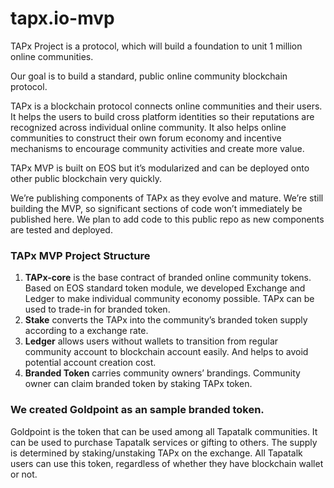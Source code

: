 # tapx.io-mvp
TAPx Project is a protocol, which will build a foundation to unit 1 million online communities.

Our goal is to build a standard, public online community blockchain protocol.

TAPx is a blockchain protocol connects online communities and their users. It helps the users to build cross platform identities so their reputations are recognized across individual online community. It also helps online communities to construct their own forum economy and incentive mechanisms to encourage community activities and create more value.

TAPx MVP is built on EOS but it’s modularized and can be deployed onto other public blockchain very quickly.

We’re publishing components of TAPx  as they evolve and mature. We’re still building the MVP, so significant sections of code won’t immediately be published here. We plan to add code to this public repo as new components are tested and deployed.

### TAPx MVP Project Structure
  1. **TAPx-core** is the base contract of branded online community tokens. Based on EOS standard token module, we developed Exchange and Ledger to make individual community economy possible. TAPx can be used to trade-in for branded token.
  2. **Stake** converts the TAPx into the community’s branded token supply according to a exchange rate.
  3. **Ledger** allows users without wallets to transition from regular community account to blockchain account easily. And helps to avoid potential account creation cost.
  4. **Branded Token** carries community owners’ brandings. Community owner can claim branded token by staking TAPx token.

### We created Goldpoint as an sample branded token.

Goldpoint is the token that can be used among all Tapatalk communities. It can be used to purchase Tapatalk services or gifting to others. The supply is determined by staking/unstaking TAPx on the exchange. All Tapatalk users can use this token, regardless of whether they have blockchain wallet or not.
